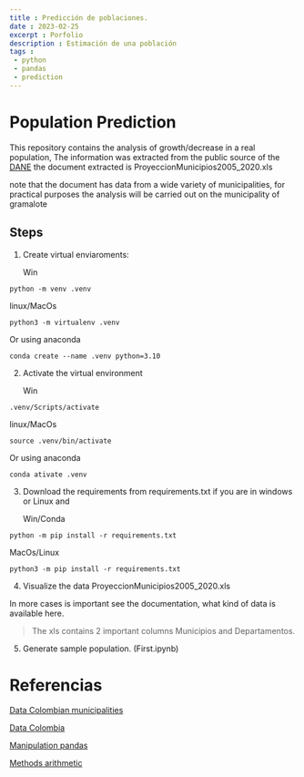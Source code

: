 ```yaml
---
title : Predicción de poblaciones.
date : 2023-02-25
excerpt : Porfolio
description : Estimación de una población
tags :
 - python
 - pandas
 - prediction
---
```


# Population Prediction

This repository contains the analysis of growth/decrease in a real population, The information was extracted from the public source of the [DANE](https://www.dane.gov.co) the document extracted is ProyeccionMunicipios2005_2020.xls


note that the document has data from a wide variety of municipalities, for practical purposes the analysis will be carried out on the municipality of gramalote

## Steps

1. Create virtual enviaroments:

    Win
 ```
 python -m venv .venv
 ```
linux/MacOs
 ```
 python3 -m virtualenv .venv
 ```
Or using anaconda 
 ```
 conda create --name .venv python=3.10
 ```

2. Activate the virtual environment

    Win
 ```
 .venv/Scripts/activate
 ```
 linux/MacOs
 ```
 source .venv/bin/activate
 ```
Or using anaconda 
 ```
 conda ativate .venv
 ```

3. Download the requirements  from requirements.txt if you are in windows or Linux and


    Win/Conda
 ```
 python -m pip install -r requirements.txt
 ```
 MacOs/Linux
 ```
 python3 -m pip install -r requirements.txt
 ```


4. Visualize the data ProyeccionMunicipios2005_2020.xls

In more cases is important see the documentation, what kind of data is available here.

> The xls contains 2 important columns Municipios and Departamentos.

5. Generate sample population. (First.ipynb)



# Referencias
[Data Colombian municipalities](https://www.dane.gov.co/files/investigaciones/poblacion/proyepobla06_20/ProyeccionMunicipios2005_2020.xls)

[Data Colombia](https://datosmacro.expansion.com/demografia/poblacion/colombia)

[Manipulation pandas](https://pandas.pydata.org/docs/reference/api/pandas.read_excel.html)

[Methods arithmetic](https://ccp.ucr.ac.cr/cursos/demografia_03/materia/5_crecimiento.htm)